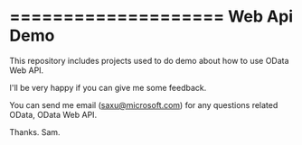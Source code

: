 ====================
Web Api Demo        
====================

This repository includes projects used to do demo about how to use OData Web API. 

I'll be very happy if you can give me some feedback. 

You can send me email (saxu@microsoft.com) for any questions related OData, OData Web API. 

Thanks.
Sam. 

